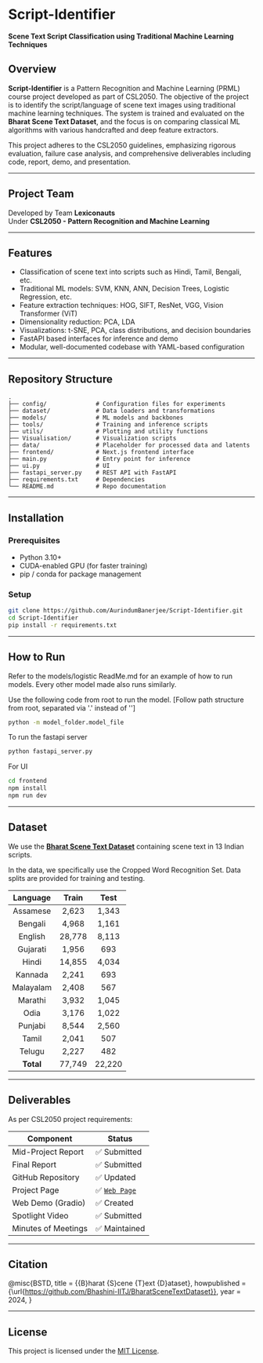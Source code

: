 # Script-Identifier

**Scene Text Script Classification using Traditional Machine Learning Techniques**

## Overview

**Script-Identifier** is a Pattern Recognition and Machine Learning (PRML) course project developed as part of CSL2050. The objective of the project is to identify the script/language of scene text images using traditional machine learning techniques. The system is trained and evaluated on the **Bharat Scene Text Dataset**, and the focus is on comparing classical ML algorithms with various handcrafted and deep feature extractors.

This project adheres to the CSL2050 guidelines, emphasizing rigorous evaluation, failure case analysis, and comprehensive deliverables including code, report, demo, and presentation.

---

## Project Team

Developed by Team **Lexiconauts**  
Under **CSL2050 - Pattern Recognition and Machine Learning**

---


## Features

- Classification of scene text into scripts such as Hindi, Tamil, Bengali, etc.
- Traditional ML models: SVM, KNN, ANN, Decision Trees, Logistic Regression, etc.
- Feature extraction techniques: HOG, SIFT, ResNet, VGG, Vision Transformer (ViT)
- Dimensionality reduction: PCA, LDA
- Visualizations: t-SNE, PCA, class distributions, and decision boundaries
- FastAPI based interfaces for inference and demo
- Modular, well-documented codebase with YAML-based configuration

---

## Repository Structure

```
.
├── config/              # Configuration files for experiments
├── dataset/             # Data loaders and transformations
├── models/              # ML models and backbones
├── tools/               # Training and inference scripts
├── utils/               # Plotting and utility functions
├── Visualisation/       # Visualization scripts
├── data/                # Placeholder for processed data and latents
├── frontend/            # Next.js frontend interface
├── main.py              # Entry point for inference
├── ui.py                # UI
├── fastapi_server.py    # REST API with FastAPI
├── requirements.txt     # Dependencies
└── README.md            # Repo documentation
```

---

## Installation

### Prerequisites
- Python 3.10+
- CUDA-enabled GPU (for faster training)
- pip / conda for package management

### Setup

```bash
git clone https://github.com/AurindumBanerjee/Script-Identifier.git
cd Script-Identifier
pip install -r requirements.txt
```

---

## How to Run

Refer to the models/logistic ReadMe.md for an example of how to run models. Every other model made also runs similarly. 

Use the following code from root to run the model. [Follow path structure from root, separated via '.' instead of '\']
``` bash
python -m model_folder.model_file
```

To run the fastapi server
``` bash
python fastapi_server.py 
```

For UI 
``` bash
cd frontend
npm install
npm run dev
```

---

## Dataset

We use the **[Bharat Scene Text Dataset](https://github.com/Bhashini-IITJ/BharatSceneTextDataset)** containing scene text in 13 Indian scripts. 

In the data, we specifically use the Cropped Word Recognition Set. Data splits are provided for training and testing.


| Language | Train | Test |
| :---: | :---: | :---: |
| Assamese  | 2,623 | 1,343 |
| Bengali | 4,968 | 1,161 |
| English | 28,778 | 8,113 |
| Gujarati | 1,956 | 693 |
| Hindi | 14,855 | 4,034 |
| Kannada | 2,241 | 693 |
| Malayalam | 2,408 | 567 |
| Marathi | 3,932 | 1,045 |
| Odia | 3,176 | 1,022 |
| Punjabi | 8,544 | 2,560 |
| Tamil | 2,041 | 507 |
| Telugu | 2,227 | 482 |
|**Total**| 77,749 | 22,220 |


---

## Deliverables

As per CSL2050 project requirements:

| Component            | Status       |
|----------------------|--------------|
| Mid-Project Report   | ✅ Submitted  |
| Final Report         | ✅ Submitted   |
| GitHub Repository    | ✅ Updated    |
| Project Page         | ✅ [`Web Page`](https://aurindumbanerjee.github.io/Script-Identifier/) |
| Web Demo (Gradio)    | ✅ Created   |
| Spotlight Video      | ✅ Submitted |
| Minutes of Meetings  | ✅ Maintained |


---
## Citation 

@misc{BSTD,
   title      = {{B}harat {S}cene {T}ext {D}ataset},
  howpublished = {\url{https://github.com/Bhashini-IITJ/BharatSceneTextDataset}},
  year         = 2024,
}

---

## License

This project is licensed under the [MIT License](./LICENSE).
